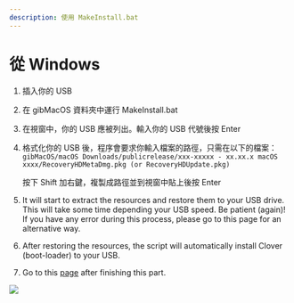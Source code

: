 ```yaml
---
description: 使用 MakeInstall.bat
---
```


# 從 Windows

1. 插入你的 USB
2. 在 gibMacOS 資料夾中運行 MakeInstall.bat
3. 在視窗中，你的 USB 應被列出。輸入你的 USB 代號後按 Enter
4. 格式化你的 USB 後，程序會要求你輸入檔案的路徑，只需在以下的檔案：`gibMacOS/macOS Downloads/publicrelease/xxx-xxxxx - xx.xx.x macOS xxxx/RecoveryHDMetaDmg.pkg (or RecoveryHDUpdate.pkg)`

    按下 Shift 加右鍵，複製成路徑並到視窗中貼上後按 Enter

5. It will start to extract the resources and restore them to your USB drive. This will take some time depending your USB speed. Be patient \(again\)! If you have any error during this process, please go to this page for an alternative way.
6. After restoring the resources, the script will automatically install Clover \(boot-loader\) to your USB.
7. Go to this [page](../../clover-installtion/usb-clover/usb-clover-win.md) after finishing this part.

![](../../.gitbook/assets/ezgif-4-8fa1279bb84c.gif)



